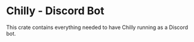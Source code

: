 # Chilly - Discord Bot

This crate contains everything needed to have Chilly running as a Discord bot.
